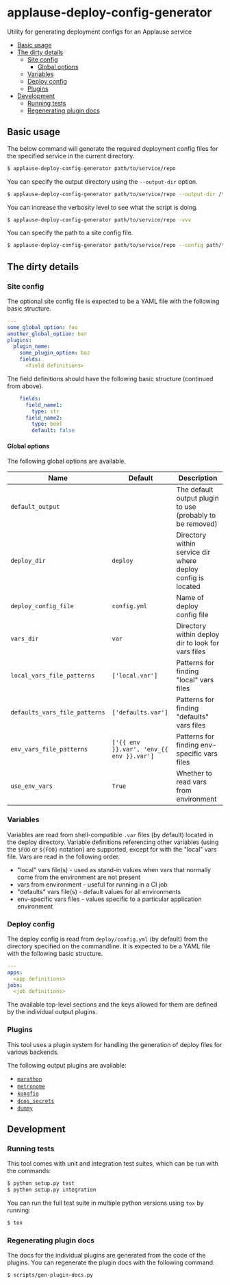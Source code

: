 # applause-deploy-config-generator

Utility for generating deployment configs for an Applause service

* [Basic usage](#basic-usage)
* [The dirty details](#the-dirty-details)
  * [Site config](#site-config)
    * [Global options](#global-options)
  * [Variables](#variables)
  * [Deploy config](#deploy-config)
  * [Plugins](#plugins)
* [Development](#development)
  * [Running tests](#running-tests)
  * [Regenerating plugin docs](#regenerating-plugin-docs)

## Basic usage

The below command will generate the required deployment config files for the specified service in the current directory.

```bash
$ applause-deploy-config-generator path/to/service/repo
```

You can specify the output directory using the `--output-dir` option.

```bash
$ applause-deploy-config-generator path/to/service/repo --output-dir /tmp
```

You can increase the verbosity level to see what the script is doing.

```bash
$ applause-deploy-config-generator path/to/service/repo -vvv
```

You can specify the path to a site config file.

```bash
$ applause-deploy-config-generator path/to/service/repo --config path/to/site/config.yml
```

## The dirty details

### Site config

The optional site config file is expected to be a YAML file with the following basic structure.

```yaml
---
some_global_option: foo
another_global_option: bar
plugins:
  plugin_name:
    some_plugin_option: baz
    fields:
      <field definitions>
```

The field definitions should have the following basic structure (continued from above).

```yaml
    fields:
      field_name1:
        type: str
      field_name2:
        type: bool
        default: false
```

#### Global options

The following global options are available.

Name | Default | Description
--- | --- | ---
`default_output` | | The default output plugin to use (probably to be removed)
`deploy_dir` | `deploy` | Directory within service dir where deploy config is located
`deploy_config_file` | `config.yml` | Name of deploy config file
`vars_dir` | `var` | Directory within deploy dir to look for vars files
`local_vars_file_patterns` | `['local.var']` | Patterns for finding "local" vars files
`defaults_vars_file_patterns` | `['defaults.var']` | Patterns for finding "defaults" vars files
`env_vars_file_patterns` | `['{{ env }}.var', 'env_{{ env }}.var']` | Patterns for finding env-specific vars files
`use_env_vars` | `True` | Whether to read vars from environment

### Variables

Variables are read from shell-compatible `.var` files (by default) located in the deploy directory. Variable
definitions referencing other variables (using the `$FOO` or `${FOO}` notation) are supported, except for with the
"local" vars file. Vars are read in the following order.

* "local" vars file(s) - used as stand-in values when vars that normally come from the environment
  are not present
* vars from environment - useful for running in a CI job
* "defaults" vars file(s) - default values for all environments
* env-specific vars files - values specific to a particular application environment

### Deploy config

The deploy config is read from `deploy/config.yml` (by default) from the directory specified on the
commandline. It is expected to be a YAML file with the following basic structure.

```yaml
---
apps:
  <app definitions>
jobs:
  <job definitions>
```

The available top-level sections and the keys allowed for them are defined by the individual output
plugins.

### Plugins

This tool uses a plugin system for handling the generation of deploy files for various backends.

The following output plugins are available:

* [`marathon`](docs/plugin_marathon.md)
* [`metronome`](docs/plugin_metronome.md)
* [`kongfig`](docs/plugin_kongfig.md)
* [`dcos_secrets`](docs/plugin_dcos_secrets.md)
* [`dummy`](docs/plugin_dummy.md)

## Development

### Running tests

This tool comes with unit and integration test suites, which can be run with the commands:

```bash
$ python setup.py test
$ python setup.py integration
```

You can run the full test suite in multiple python versions using `tox` by running:

```bash
$ tox
```

### Regenerating plugin docs

The docs for the individual plugins are generated from the code of the plugins. You can regenerate the plugin docs
with the following command:

```bash
$ scripts/gen-plugin-docs.py
```
